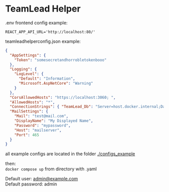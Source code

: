 # TeamLead Helper

.env frontend config example:<br>
```env
REACT_APP_API_URL='http://localhost:80/'
```

teamleadhelperconfig.json example:
```json
{
  "AppSettings": {
    "Token": "somesecretandhorrobletokenbooo"
  },
  "Logging": {
    "LogLevel": {
      "Default": "Information",
      "Microsoft.AspNetCore": "Warning"
    }
  },
  "CorsAllowedHosts": "https://localhost:3060; ",
  "AllowedHosts": "*",
  "ConnectionStrings": { "TeamLead_Db": "Server=host.docker.internal;Database=TeamLeadDB;Port=49154;User Id=postgres;Password=postgrespw" },
  "MailSettings": {
    "Mail": "test@mail.com",
    "DisplayName": "My Displayed Name",
    "Password": "mypassword",
    "Host": "mailserver",
    "Port": 465
  }
}
```

all example configs are located in the folder [./configs_example](./configs_example)
<br>


then:<br>
`docker compose up` from directory with .yaml<br>

Default user: admin@example.com<br>
Default password: admin<br>
